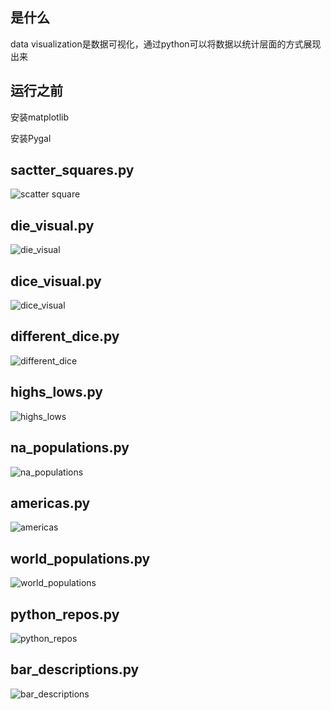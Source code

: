 ## 是什么

data visualization是数据可视化，通过python可以将数据以统计层面的方式展现出来

## 运行之前

安装matplotlib

安装Pygal

## sactter_squares.py

![scatter square](square_plot.png)

## die_visual.py

![die_visual](die_visual.svg)

## dice_visual.py

![dice_visual](dice_visual.svg)



## different_dice.py

![different_dice](different_dice.svg)



## highs_lows.py

![highs_lows](highs_lows.svg)



## na_populations.py

![na_populations](na_populations.svg)



## americas.py

![americas](americas.svg)



## world_populations.py

![world_populations](world_populations.svg)



## python_repos.py

![python_repos](python_repos.svg)



## bar_descriptions.py

![bar_descriptions](bar_descriptions.svg)



